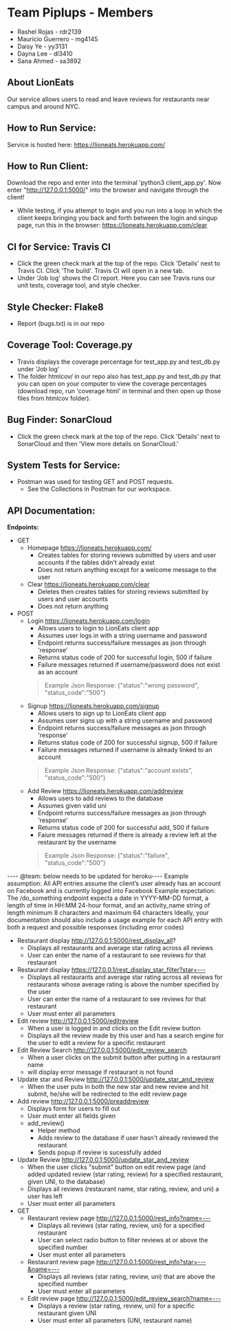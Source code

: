 # Team Piplups - Members
- Rashel Rojas - rdr2139
- Mauricio Guerrero - mg4145
- Daisy Ye - yy3131
- Dayna Lee - dl3410
- Sana Ahmed - sa3892

## About LionEats
Our service allows users to read and leave reviews for restaurants near campus
and around NYC.

## How to Run Service:
Service is hosted here: https://lioneats.herokuapp.com/

## How to Run Client:
Download the repo and enter into the terminal 'python3 client_app.py'.
Now enter "http://127.0.0.1:5000/" into the browser and navigate through the client!
- While testing, if you attempt to login and you run into a loop in which the client 
  keeps bringing you back and forth between the login and singup page, run this in
  the browser: https://lioneats.herokuapp.com/clear

## CI for Service: Travis CI
  - Click the green check mark at the top of the repo. Click 'Details' next to Travis
    CI. Click 'The build'. Travis CI will open in a new tab.
  - Under 'Job log' shows the CI report. Here you can see Travis runs our unit tests, 
    coverage tool, and style checker.

## Style Checker: Flake8
  - Report (bugs.txt) is in our repo 

## Coverage Tool: Coverage.py
  - Travis displays the coverage percentage for test_app.py and test_db.py under 'Job log'
  - The folder htmlcov/ in our repo also has test_app.py and test_db.py that you can open 
    on your computer to view the coverage percentages (download repo, run 'coverage html' 
    in terminal and then open up those files from htmlcov folder).

## Bug Finder: SonarCloud
  - Click the green check mark at the top of the repo. Click 'Details' next to SonarCloud
    and then 'View more details on SonarCloud.'

## System Tests for Service:
- Postman was used for testing GET and POST requests. 
  - See the Collections in Postman for our workspace.


## API Documentation:

**Endpoints:** 
- GET
  - Homepage https://lioneats.herokuapp.com/ 
    - Creates tables for storing reviews submitted by users and user accounts
      if the tables didn't already exist 
    - Does not return anything except for a welcome message to the user
  - Clear https://lioneats.herokuapp.com/clear 
    - Deletes then creates tables for storing reviews submitted by users and user accounts
    - Does not return anything
- POST
  - Login https://lioneats.herokuapp.com/login
    - Allows users to login to LionEats client app
    - Assumes user logs in with a string username and password
    - Endpoint returns success/failure messages as json through 'response'
    - Returns status code of 200 for successful login, 500 if failure
    - Failure messages returned if username/password does not exist as an account
    > Example Json Response: {"status":"wrong password", "status_code":"500"}
  - Signup https://lioneats.herokuapp.com/signup
    - Allows users to sign up to LionEats client app
    - Assumes user signs up with a string username and password
    - Endpoint returns success/failure messages as json through 'response'
    - Returns status code of 200 for successful signup, 500 if failure
    - Failure messages returned if username is already linked to an account
    > Example Json Response: {"status":"account exists", "status_code":"500"}
  - Add Review https://lioneats.herokuapp.com/addreview
    - Allows users to add reviews to the database
    - Assumes given valid uni
    - Endpoint returns success/failure messages as json through 'response'
    - Returns status code of 200 for successful add, 500 if failure
    - Faiure messages returned if there is already a review left at the restaurant by the username 
    > Example Json Response: {"status":"failure", "status_code":"500"}


---- @team: below needs to be updated for heroku----
Example assumption: All API entries assume the client’s user already has an account on Facebook and is currently logged into Facebook
Example expectation: The /do_something endpoint expects a date in YYYY-MM-DD format, a length of time in HH:MM 24-hour format, and an activity_name string of length minimum 8 characters and maximum 64 characters
Ideally, your documentation should also include a usage example for each API entry with both a request and possible responses (including error codes)

  - Restaurant display http://127.0.0.1:5000/rest_display_all?
    - Displays all restaurants and average star rating across all reviews
    - User can enter the name of a restaurant to see reviews for that restaurant
  - Restaurant display https://127.0.0.1/rest_display_star_filter?star=---
    - Displays all restaurants and average star rating across all reviews for restaurants whose average rating is above the number specified by the user
    - User can enter the name of a restaurant to see reviews for that restaurant
    - User must enter all parameters
  - Edit review http://127.0.0.1:5000/editreview
    - When a user is logged in and clicks on the Edit review button
    - Displays all the review made by this user and has a search engine for the user to edit a review for a specific restaurant 
  - Edit Review Search http://127.0.0.1:5000/edit_review_search 
    - When a user clicks on the submit button after putting in a restaurant name 
    - will display error message if restaurant is not found 
  - Update star and Review http://127.0.0.1:5000/update_star_and_review
    - When the user puts in both the new star and new review and hit submit, he/she will be redirected to the edit review page 
  - Add review http://127.0.0.1:5000/preaddreview
    - Displays form for users to fill out
    - User must enter all fields given
    - add_review()
      - Helper method
      - Adds review to the database if user hasn't already reviewed the restaurant
      - Sends popup if review is sucessfully added
  - Update Review http://127.0.0.1:5000/update_star_and_review
    - When the user clicks "submit" button on edit review page (and added updated review (star rating, review) for a specified restaurant, given UNI, to the database)
    - Displays all reviews (restaurant name, star rating, review, and uni) a user has left
    - User must enter all parameters
- GET
  - Restaurant review page http://127.0.0.1:5000/rest_info?name=---
    - Displays all reviews (star rating, review, uni) for a specified restaurant
    - User can select radio button to filter reviews at or above the specified number
    - User must enter all parameters
  - Restaurant review page http://127.0.0.1:5000/rest_info?star=---&name=---
    - Displays all reviews (star rating, review, uni) that are above the specified number
    - User must enter all parameters
  - Edit review page http://127.0.0.1:5000/edit_review_search?name=---
    - Displays a review (star rating, review, uni) for a specific restaurant given UNI
    - User must enter all parameters (UNI, restaurant name)

